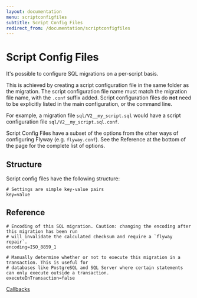 ```yaml
---
layout: documentation
menu: scriptconfigfiles
subtitle: Script Config Files
redirect_from: /documentation/scriptconfigfiles
---
```

# Script Config Files

It's possible to configure SQL migrations on a per-script basis.

This is achieved by creating a script configuration file in the same folder as the migration. The script configuration 
file name must match the migration file name, with the `.conf` suffix added. Script configuration files do **not**
need to be explicitly listed in the main configuration, or the command line.

For example, a migration file `sql/V2__my_script.sql` would have a script configuration file `sql/V2__my_script.sql.conf`.

Script Config Files have a subset of the options from the other ways of configuring Flyway (e.g. `flyway.conf`). See 
the Reference at the bottom of the page for the complete list of options.

## Structure

Script config files have the following structure:

```properties
# Settings are simple key-value pairs
key=value
```

## Reference

```properties
# Encoding of this SQL migration. Caution: changing the encoding after this migration has been run
# will invalidate the calculated checksum and require a `flyway repair`.
encoding=ISO_8859_1

# Manually determine whether or not to execute this migration in a transaction. This is useful for
# databases like PostgreSQL and SQL Server where certain statements can only execute outside a transaction.
executeInTransaction=false
```

<p class="next-steps">
    <a class="btn btn-primary" href="/documentation/concepts/callbacks">Callbacks <i class="fa fa-arrow-right"></i></a>
</p>

